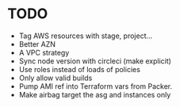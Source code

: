 # TODO

* Tag AWS resources with stage, project...
* Better AZN
* A VPC strategy
* Sync node version with circleci (make explicit)
* Use roles instead of loads of policies
* Only allow valid builds 
* Pump AMI ref into Terraform vars from Packer. 
* Make airbag target the asg and instances only
